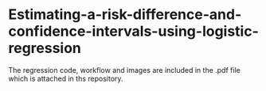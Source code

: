# Estimating-a-risk-difference-and-confidence-intervals-using-logistic-regression

The regression code, workflow and images are included in the .pdf file which is attached in ths repository.
